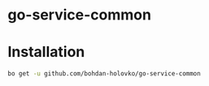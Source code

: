 # go-service-common

# Installation

```bash
bo get -u github.com/bohdan-holovko/go-service-common
```

